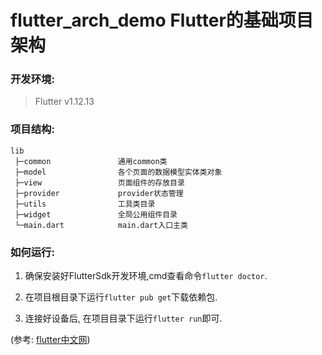 # flutter_arch_demo Flutter的基础项目架构

### 开发环境:
  > Flutter v1.12.13<br>

### 项目结构:
```
lib
 ├─common               通用common类
 ├─model                各个页面的数据模型实体类对象
 ├─view                 页面组件的存放目录
 ├─provider             provider状态管理
 ├─utils                工具类目录
 ├─widget               全局公用组件目录
 └─main.dart            main.dart入口主类

```

### 如何运行:
   1. 确保安装好FlutterSdk开发环境,cmd查看命令`flutter doctor`.

   2. 在项目根目录下运行`flutter pub get`下载依赖包.

   3. 连接好设备后, 在项目目录下运行`flutter run`即可.

   (参考: [flutter中文网](https://flutterchina.club/get-started/install/))
